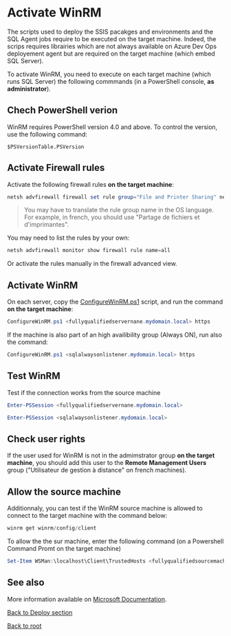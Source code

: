 # Activate WinRM

The scripts used to deploy the SSIS pacakges and environments and the SQL Agent jobs require to be executed on the target machine. Indeed, the scrips requires librairies which are not always available on Azure Dev Ops deployement agent but are required on the target machine (which embed SQL Server).

To activate WinRM, you need to execute on each target machine (which runs SQL Server) the following commmands (in a PowerShell console, **as administrator**).

## Chech PowerShell verion

WinRM requires PowerShell version 4.0 and above. To control the version, use the following command:
```
$PSVersionTable.PSVersion
```

## Activate Firewall rules
Activate the following firewall rules **on the target machine**:
```powershell
netsh advfirewall firewall set rule group="File and Printer Sharing" new enable=yes
```
> You may have to translate the rule group name in the OS language. For example, in french, you should use "Partage de fichiers et d'imprimantes".

You may need to list the rules by your own:
```powershell
netsh advfirewall monitor show firewall rule name=all
```
Or activate the rules manually in the firewall advanced view.

## Activate WinRM

On each server, copy the [ConfigureWinRM.ps1](https://github.com/EhRom/Puffix.SqlDevOps/blob/master/Deploy/WinRM/ConfigureWinRM.ps1) script, and run the command **on the target machine**:
```powershell
ConfigureWinRM.ps1 <fullyqualifiedservernane.mydomain.local> https
```

If the machine is also part of an high availibility group (Always ON), run also the command:
```powershell
ConfigureWinRM.ps1 <sqlalwaysonlistener.mydomain.local> https
```

## Test WinRM
Test if the connection works from the source machine
```powershell
Enter-PSSession <fullyqualifiedservernane.mydomain.local>

Enter-PSSession <sqlalwaysonlistener.mydomain.local>
```

## Check user rights
If the user used for WinRM is not in the admimstrator group **on the target machine**, you should add this user to the **Remote Management Users** group ("Utilisateur de gestion à distance" on french machines).

## Allow the source machine
Additionnaly, you can test if the WinRM source machine is allowed to connect to the target machine with the command below:
```powershell
winrm get winrm/config/client
```

To allow the the sur machine, enter the following command (on a Powershell Command Promt on the target machine)
```powershell
Set-Item WSMan:\localhost\Client\TrustedHosts <fullyqualifiedsourcemachine.mydomain.local>
```

## See also
More information available on [Microsoft Documentation](https://docs.microsoft.com/en-us/azure/devops/pipelines/apps/cd/deploy-webdeploy-iis-winrm?view=azure-devops#winrm-configuration).

[Back to Deploy section](https://github.com/EhRom/Puffix.SqlDevOps/tree/master/Deploy)

[Back to root](https://github.com/EhRom/Puffix.SqlDevOps)